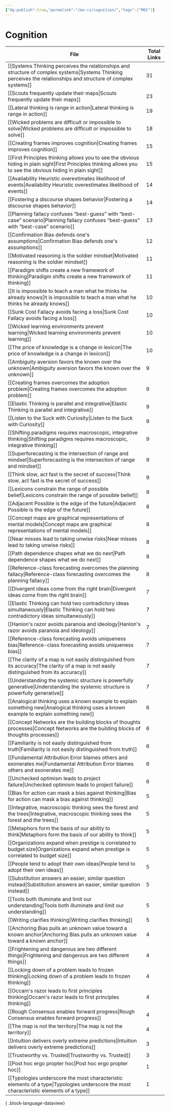 ```yaml
---
{"dg-publish":true,"permalink":"/mo-cs/cognition/","tags":["MOC"]}
---
```


# Cognition

| File                                                                                                                                                                | Total Links |
| ------------------------------------------------------------------------------------------------------------------------------------------------------------------- | ----------- |
| [[Systems Thinking perceives the relationships and structure of complex systems\|Systems Thinking perceives the relationships and structure of complex systems]] | 31          |
| [[Scouts frequently update their maps\|Scouts frequently update their maps]]                                                                                     | 23          |
| [[Lateral thinking is range in action\|Lateral thinking is range in action]]                                                                                     | 19          |
| [[Wicked problems are difficult or impossible to solve\|Wicked problems are difficult or impossible to solve]]                                                   | 18          |
| [[Creating frames improves cognition\|Creating frames improves cognition]]                                                                                       | 15          |
| [[First Principles thinking allows you to see the obvious hiding in plain sight\|First Principles thinking allows you to see the obvious hiding in plain sight]] | 15          |
| [[Availability Heuristic overestimates likelihood of events\|Availability Heuristic overestimates likelihood of events]]                                         | 14          |
| [[Fostering a discourse shapes behavior\|Fostering a discourse shapes behavior]]                                                                                 | 14          |
| [[Planning fallacy confuses “best-guess” with “best-case” scenario\|Planning fallacy confuses “best-guess” with “best-case” scenario]]                           | 13          |
| [[Confirmation Bias defends one's assumptions\|Confirmation Bias defends one's assumptions]]                                                                     | 12          |
| [[Motivated reasoning is the soldier mindset\|Motivated reasoning is the soldier mindset]]                                                                       | 11          |
| [[Paradigm shifts create a new framework of thinking\|Paradigm shifts create a new framework of thinking]]                                                       | 11          |
| [[It is impossible to teach a man what he thinks he already knows\|It is impossible to teach a man what he thinks he already knows]]                             | 10          |
| [[Sunk Cost Fallacy avoids facing a loss\|Sunk Cost Fallacy avoids facing a loss]]                                                                               | 10          |
| [[Wicked learning environments prevent learning\|Wicked learning environments prevent learning]]                                                                 | 10          |
| [[The price of knowledge is a change in lexicon\|The price of knowledge is a change in lexicon]]                                                                 | 10          |
| [[Ambiguity aversion favors the known over the unknown\|Ambiguity aversion favors the known over the unknown]]                                                   | 9           |
| [[Creating frames overcomes the adoption problem\|Creating frames overcomes the adoption problem]]                                                               | 9           |
| [[Elastic Thinking is parallel and integrative\|Elastic Thinking is parallel and integrative]]                                                                   | 9           |
| [[Listen to the Suck with Curiosity\|Listen to the Suck with Curiosity]]                                                                                         | 9           |
| [[Shifting paradigms requires macroscopic, integrative thinking\|Shifting paradigms requires macroscopic, integrative thinking]]                                 | 9           |
| [[Superforecasting is the intersection of range and mindset\|Superforecasting is the intersection of range and mindset]]                                         | 9           |
| [[Think slow, act fast is the secret of success\|Think slow, act fast is the secret of success]]                                                                 | 9           |
| [[Lexicons constrain the range of possible belief\|Lexicons constrain the range of possible belief]]                                                             | 9           |
| [[Adjacent Possible is the edge of the future\|Adjacent Possible is the edge of the future]]                                                                     | 8           |
| [[Concept maps are graphical representations of mental models\|Concept maps are graphical representations of mental models]]                                     | 8           |
| [[Near misses lead to taking unwise risks\|Near misses lead to taking unwise risks]]                                                                             | 8           |
| [[Path dependence shapes what we do next\|Path dependence shapes what we do next]]                                                                               | 8           |
| [[Reference-class forecasting overcomes the planning fallacy\|Reference-class forecasting overcomes the planning fallacy]]                                       | 8           |
| [[Divergent ideas come from the right brain\|Divergent ideas come from the right brain]]                                                                         | 7           |
| [[Elastic Thinking can hold two contradictory ideas simultaneously\|Elastic Thinking can hold two contradictory ideas simultaneously]]                           | 7           |
| [[Hanlon's razor avoids paranoia and ideology\|Hanlon's razor avoids paranoia and ideology]]                                                                     | 7           |
| [[Reference-class forecasting avoids uniqueness bias\|Reference-class forecasting avoids uniqueness bias]]                                                       | 7           |
| [[The clarity of a map is not easily distinguished from its accuracy\|The clarity of a map is not easily distinguished from its accuracy]]                       | 7           |
| [[Understanding the systemic structure is powerfully generative\|Understanding the systemic structure is powerfully generative]]                                 | 7           |
| [[Analogical thinking uses a known example to explain something new\|Analogical thinking uses a known example to explain something new]]                         | 6           |
| [[Concept Networks are the building blocks of thoughts processes\|Concept Networks are the building blocks of thoughts processes]]                               | 6           |
| [[Familiarity is not easily distinguished from truth\|Familiarity is not easily distinguished from truth]]                                                       | 6           |
| [[Fundamental Attribution Error blames others and exonerates me\|Fundamental Attribution Error blames others and exonerates me]]                                 | 6           |
| [[Unchecked optimism leads to project failure\|Unchecked optimism leads to project failure]]                                                                     | 6           |
| [[Bias for action can mask a bias against thinking\|Bias for action can mask a bias against thinking]]                                                           | 5           |
| [[Integrative, macroscopic thinking sees the forest and the trees\|Integrative, macroscopic thinking sees the forest and the trees]]                             | 5           |
| [[Metaphors form the basis of our ability to think\|Metaphors form the basis of our ability to think]]                                                           | 5           |
| [[Organizations expand when prestige is correlated to budget size\|Organizations expand when prestige is correlated to budget size]]                             | 5           |
| [[People tend to adopt their own ideas\|People tend to adopt their own ideas]]                                                                                   | 5           |
| [[Substitution answers an easier, similar question instead\|Substitution answers an easier, similar question instead]]                                           | 5           |
| [[Tools both illuminate and limit our understanding\|Tools both illuminate and limit our understanding]]                                                         | 5           |
| [[Writing clarifies thinking\|Writing clarifies thinking]]                                                                                                       | 5           |
| [[Anchoring Bias pulls an unknown value toward a known anchor\|Anchoring Bias pulls an unknown value toward a known anchor]]                                     | 4           |
| [[Frightening and dangerous are two different things\|Frightening and dangerous are two different things]]                                                       | 4           |
| [[Locking down of a problem leads to frozen thinking\|Locking down of a problem leads to frozen thinking]]                                                       | 4           |
| [[Occam's razor leads to first principles thinking\|Occam's razor leads to first principles thinking]]                                                           | 4           |
| [[Rough Consensus enables forward progress\|Rough Consensus enables forward progress]]                                                                           | 4           |
| [[The map is not the territory\|The map is not the territory]]                                                                                                   | 4           |
| [[Intuition delivers overly extreme predictions\|Intuition delivers overly extreme predictions]]                                                                 | 3           |
| [[Trustworthy vs. Trusted\|Trustworthy vs. Trusted]]                                                                                                             | 3           |
| [[Post hoc ergo propter hoc\|Post hoc ergo propter hoc]]                                                                                                         | 1           |
| [[Typologies underscore the most characteristic elements of a type\|Typologies underscore the most characteristic elements of a type]]                           | 1           |

{ .block-language-dataview}
